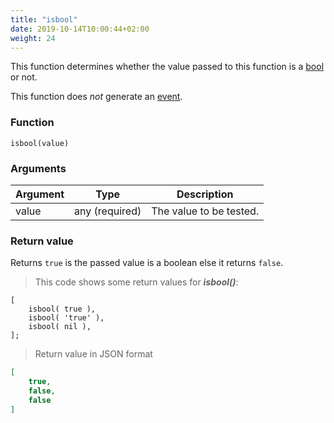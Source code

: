 ```yaml
---
title: "isbool"
date: 2019-10-14T10:00:44+02:00
weight: 24
---
```


This function determines whether the value passed to this function
is a [bool](../../data-types/boolean) or not.

This function does *not* generate an [event](../../events).

### Function
`isbool(value)`

### Arguments
Argument | Type | Description
-------- | ---- | -----------
value | any (required) | The value to be tested.

### Return value
Returns `true` is the passed value is a boolean else it returns `false`.

> This code shows some return values for ***isbool()***:

```thingsdb,json_response
[
    isbool( true ),
    isbool( 'true' ),
    isbool( nil ),
];
```

> Return value in JSON format

```json
[
    true,
    false,
    false
]
```
